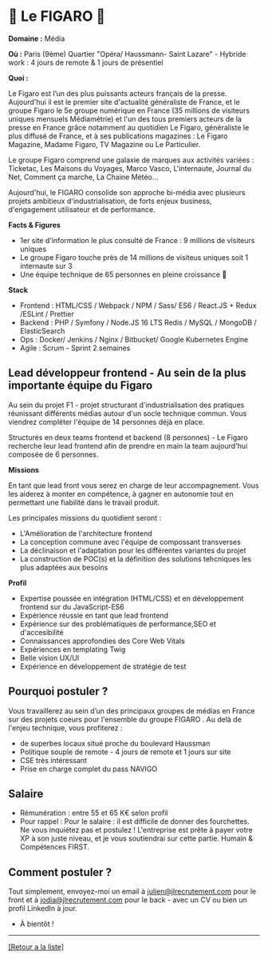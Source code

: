 # 📰 Le FIGARO 📰

**Domaine :** Média 

**Où :** Paris (9ème) Quartier "Opéra/ Haussmann- Saint Lazare" - Hybride work : 4 jours de remote & 1 jours de présentiel

**Quoi :**

Le Figaro est l’un des plus puissants acteurs français de la presse. Aujourd'hui il est le premier site d'actualité généraliste de France, et le groupe Figaro le 5e groupe numérique en France (35 millions de visiteurs uniques mensuels Médiamétrie) et l'un des tous premiers acteurs de la presse en France grâce notamment au quotidien Le Figaro, généraliste le plus diffusé de France, et à ses publications magazines : Le Figaro Magazine, Madame Figaro, TV Magazine ou Le Particulier. 

Le groupe Figaro comprend une galaxie de marques aux activités variées : Ticketac, Les Maisons du Voyages, Marco Vasco, L'internaute, Journal du Net, Comment ça marche, La Chaine Météo...

Aujourd'hui, le FIGARO consolide son approche bi-média avec plusieurs projets ambitieux d'industrialisation, de forts enjeux business, d'engagement utilisateur et de performance.

**Facts & Figures**

* 1er site d'information le plus consulté de France : 9 millions de visiteurs uniques 
* Le groupe Figaro touche près de 14 millions de visiteus uniques soit 1 internaute sur 3
* Une équipe technique de 65 personnes en pleine croissance 🚀 

**Stack**

* Frontend : HTML/CSS / Webpack / NPM / Sass/ ES6 / React.JS + Redux /ESLint / Prettier 
* Backend : PHP / Symfony / Node.JS 16 LTS Redis / MySQL / MongoDB / ElasticSearch
* Ops : Docker/ Jenkins / Nginx / Bitbucket/ Google Kubernetes Engine 
* Agile : Scrum - Sprint 2 semaines


## Lead développeur frontend - Au sein de la plus importante équipe du Figaro

Au sein du projet F1 - projet structurant d'industrialisation des pratiques réunissant différents médias autour d'un socle technique commun. Vous viendrez compléter l'équipe de 14 personnes déjà en place. 

Structurés en deux teams frontend et backend (8 personnes) - Le Figaro recherche leur lead frontend afin de prendre en main la team aujourd'hui composée de 6 personnes. 


**Missions**

En tant que lead front vous serez en charge de leur accompagnement. Vous les aiderez à monter en compétence, à gagner en autonomie tout en permettant une fiabilité dans le travail produit. 

Les principales missions du quotidient seront : 

* L'Amélioration de l'architecture frontend 
* La conception commune avec l'équipe de compossant transverses 
* La déclinaison et l'adaptation pour les différentes variantes du projet
* La construction de POC(s) et la définition des solutions tehcniques les plus adaptées aux besoins

**Profil**

* Expertise poussée en intégration (HTML/CSS) et en développement frontend sur du JavaScript-ES6
* Expérience réussie en tant que lead frontend 
* Expérience sur des problématiques de performance,SEO et d'accesibilité
* Connaissances approfondies des Core Web Vitals 
* Expériences en templating Twig 
* Belle vision UX/UI 
* Expérience en développement de stratégie de test


## Pourquoi postuler ?

Vous travaillerez au sein d’un des principaux groupes de médias en France sur des projets coeurs pour l'ensemble du groupe FIGARO . Au delà de l'enjeu technique, vous profiterez : 
* de superbes locaux situé proche du boulevard Haussman
* Politique souple de remote - 4 jours de remote et 1 jours sur site
* CSE très intéressant 
* Prise en charge complet du pass NAVIGO


## Salaire 

* Rémunération : entre 55 et 65 K€ selon profil
* Pour rappel : Pour le salaire : il est difficile de donner des fourchettes. Ne vous inquiétez pas et postulez ! L'entreprise est prête à payer votre XP à son juste niveau, et je vous soutiendrai sur cette partie. Humain & Compétences FIRST.


## Comment postuler ? 

Tout simplement, envoyez-moi un email à julien@jlrecrutement.com pour le front et à jodia@jlrecrutement.com pour le back - avec un CV ou bien un profil LinkedIn à jour. 

* À bientôt !


----
<a href="https://github.com/jlondiche/job-board-php/blob/master/README.md">[Retour a la liste]</a>

